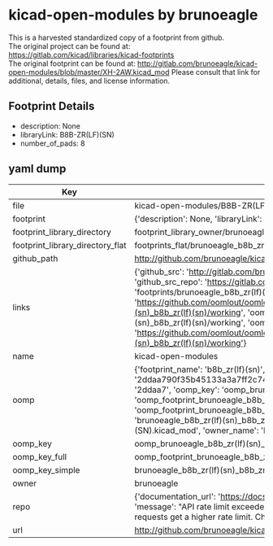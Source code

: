 # kicad-open-modules by brunoeagle  
This is a harvested standardized copy of a footprint from github.  
The original project can be found at:  
https://gitlab.com/kicad/libraries/kicad-footprints  
The original footprint can be found at:
http://gitlab.com/brunoeagle/kicad-open-modules/blob/master/XH-2AW.kicad_mod
Please consult that link for additional, details, files, and license information.  
## Footprint Details
* description: None  
* libraryLink: B8B-ZR(LF)(SN)  
* number_of_pads: 8  
## yaml dump  
| Key | Value |  
| --- | --- |  
| file | kicad-open-modules/B8B-ZR(LF)(SN).kicad_mod |  
| footprint | {'description': None, 'libraryLink': 'B8B-ZR(LF)(SN)', 'number_of_pads': 8} |  
| footprint_library_directory | footprint_library_owner/brunoeagle_kicad-open-modules |  
| footprint_library_directory_flat | footprints_flat/brunoeagle_b8b_zr(lf)(sn)_b8b_zr(lf)(sn)/working |  
| github_path | http://github.com/brunoeagle/kicad-open-modules/blob/master/B8B-ZR(LF)(SN).kicad_mod |  
| links | {'github_src': 'http://gitlab.com/brunoeagle/kicad-open-modules/blob/master/XH-2AW.kicad_mod', 'github_src_repo': 'https://gitlab.com/kicad/libraries/kicad-footprints', 'oomp_bot': 'footprints/brunoeagle_b8b_zr(lf)(sn)_b8b_zr(lf)(sn)/working', 'oomp_bot_github': 'https://github.com/oomlout/oomlout_oomp_footprint_bot/tree/main/footprints/brunoeagle_b8b_zr(lf)(sn)_b8b_zr(lf)(sn)/working', 'oomp_src_flat': 'footprints_flat/footprints_flat/brunoeagle_b8b_zr(lf)(sn)_b8b_zr(lf)(sn)/working', 'oomp_src_flat_github': 'https://github.com/oomlout/oomlout_oomp_footprint_src/tree/main/footprints_flat/brunoeagle_b8b_zr(lf)(sn)_b8b_zr(lf)(sn)/working'} |  
| name | kicad-open-modules |  
| oomp | {'footprint_name': 'b8b_zr(lf)(sn)', 'library_name': 'b8b_zr(lf)(sn)_kicad_mod', 'md5': '2ddaa790f35b45133a3a7ff2c7415644', 'md5_10': '2ddaa790f3', 'md5_5': '2ddaa', 'md5_6': '2ddaa7', 'oomp_key': 'oomp_brunoeagle_b8b_zr(lf)(sn)_b8b_zr(lf)(sn)', 'oomp_key_extra': 'oomp_footprint_brunoeagle_b8b_zr(lf)(sn)_b8b_zr(lf)(sn)', 'oomp_key_full': 'oomp_footprint_brunoeagle_b8b_zr(lf)(sn)_b8b_zr(lf)(sn)_2ddaa7', 'oomp_key_simple': 'brunoeagle_b8b_zr(lf)(sn)_b8b_zr(lf)(sn)', 'original_filename': 'kicad-open-modules/B8B-ZR(LF)(SN).kicad_mod', 'owner_name': 'brunoeagle'} |  
| oomp_key | oomp_brunoeagle_b8b_zr(lf)(sn)_b8b_zr(lf)(sn) |  
| oomp_key_full | oomp_footprint_brunoeagle_b8b_zr(lf)(sn)_b8b_zr(lf)(sn) |  
| oomp_key_simple | brunoeagle_b8b_zr(lf)(sn)_b8b_zr(lf)(sn) |  
| owner | brunoeagle |  
| repo | {'documentation_url': 'https://docs.github.com/rest/overview/resources-in-the-rest-api#rate-limiting', 'message': "API rate limit exceeded for 84.66.173.59. (But here's the good news: Authenticated requests get a higher rate limit. Check out the documentation for more details.)"} |  
| url | http://github.com/brunoeagle/kicad-open-modules |  

